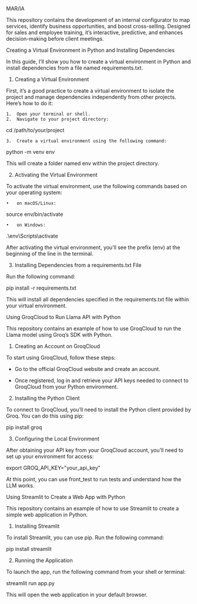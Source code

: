 MAR/IA

This repository contains the development of an internal configurator to map services, identify business opportunities, and boost cross-selling. Designed for sales and employee training, it’s interactive, predictive, and enhances decision-making before client meetings.

Creating a Virtual Environment in Python and Installing Dependencies

In this guide, I’ll show you how to create a virtual environment in Python and install dependencies from a file named requirements.txt.

1. Creating a Virtual Environment

First, it’s a good practice to create a virtual environment to isolate the project and manage dependencies independently from other projects. Here’s how to do it:

	1.	Open your terminal or shell.
	2.	Navigate to your project directory:

cd /path/to/your/project


	3.	Create a virtual environment using the following command:

python -m venv env

This will create a folder named env within the project directory.

2. Activating the Virtual Environment

To activate the virtual environment, use the following commands based on your operating system:

	•	on macOS/Linux:

source env/bin/activate


	•	on Windows:

.\env\Scripts\activate



After activating the virtual environment, you’ll see the prefix (env) at the beginning of the line in the terminal.

3. Installing Dependencies from a requirements.txt File

Run the following command:

pip install -r requirements.txt

This will install all dependencies specified in the requirements.txt file within your virtual environment.

Using GroqCloud to Run Llama API with Python

This repository contains an example of how to use GroqCloud to run the Llama model using Groq’s SDK with Python.

1. Creating an Account on GroqCloud

To start using GroqCloud, follow these steps:

- Go to the official GroqCloud website and create an account.

- Once registered, log in and retrieve your API keys needed to connect to GroqCloud from your Python environment.

2. Installing the Python Client

To connect to GroqCloud, you’ll need to install the Python client provided by Groq. You can do this using pip:

pip install groq

3. Configuring the Local Environment

After obtaining your API key from your GroqCloud account, you’ll need to set up your environment for access:

export GROQ_API_KEY="your_api_key"

At this point, you can use front_test to run tests and understand how the LLM works.

Using Streamlit to Create a Web App with Python

This repository contains an example of how to use Streamlit to create a simple web application in Python.

1. Installing Streamlit

To install Streamlit, you can use pip. Run the following command:

pip install streamlit

2. Running the Application

To launch the app, run the following command from your shell or terminal:

streamlit run app.py

This will open the web application in your default browser.
